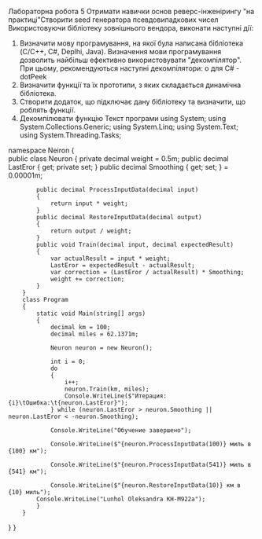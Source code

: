 Лабораторна робота 5
Отримати навички основ реверс-інженірингу "на практиці"Створити seed генератора псевдовипадкових чисел
Використовуючи бібліотеку зовнішнього вендора, виконати наступні дії:

1. Визначити мову програмування, на якої була написана бібліотека (C/C++, C#, Deplhi, Java). Визначення мови програмування дозволить найбільш ефективно використовувати "декомпілятор". При цьому, рекомендуються наступні декомпілятори:
   o для C# - dotPeek
2. Визначити функції та їх прототипи, з яких складається динамічна бібліотека.
3. Створити додаток, що підключає дану бібліотеку та визначити, що роблять функції.
4. Декомпілювати функцію
   Текст програми
   using System;
   using System.Collections.Generic;
   using System.Linq;
   using System.Text;
   using System.Threading.Tasks;

namespace Neiron
{  
 public class Neuron
{
private decimal weight = 0.5m;
public decimal LastEror { get; private set; }
public decimal Smoothing { get; set; } = 0.00001m;

            public decimal ProcessInputData(decimal input)
            {
                return input * weight;
            }
            public decimal RestoreInputData(decimal output)
            {
                return output / weight;
            }
            public void Train(decimal input, decimal expectedResult)
            {
                var actualResult = input * weight;
                LastEror = expectedResult - actualResult;
                var correction = (LastEror / actualResult) * Smoothing;
                weight += correction;
            }
        }
        class Program
        {
            static void Main(string[] args)
            {
                decimal km = 100;
                decimal miles = 62.1371m;

                Neuron neuron = new Neuron();

                int i = 0;
                do
                {
                    i++;
                    neuron.Train(km, miles);
                    Console.WriteLine($"Итерация: {i}\tОшибка:\t{neuron.LastEror}");
                } while (neuron.LastEror > neuron.Smoothing || neuron.LastEror < -neuron.Smoothing);

                Console.WriteLine("Обучение завершено");

                Console.WriteLine($"{neuron.ProcessInputData(100)} миль в {100} км");

                Console.WriteLine($"{neuron.ProcessInputData(541)} миль в {541} км");

                Console.WriteLine($"{neuron.RestoreInputData(10)} км в {10} миль");
            Console.WriteLine("Lunhol Oleksandra КН-М922a");
            }
        }

}
}
